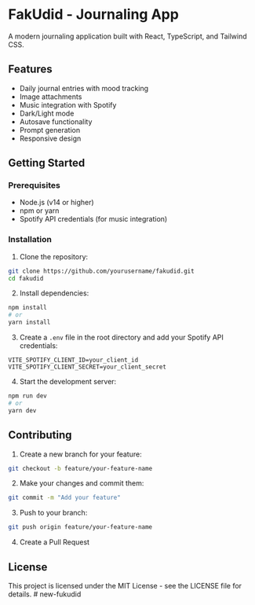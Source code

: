 # FakUdid - Journaling App

A modern journaling application built with React, TypeScript, and Tailwind CSS.

## Features

- Daily journal entries with mood tracking
- Image attachments
- Music integration with Spotify
- Dark/Light mode
- Autosave functionality
- Prompt generation
- Responsive design

## Getting Started

### Prerequisites

- Node.js (v14 or higher)
- npm or yarn
- Spotify API credentials (for music integration)

### Installation

1. Clone the repository:
```bash
git clone https://github.com/yourusername/fakudid.git
cd fakudid
```

2. Install dependencies:
```bash
npm install
# or
yarn install
```

3. Create a `.env` file in the root directory and add your Spotify API credentials:
```
VITE_SPOTIFY_CLIENT_ID=your_client_id
VITE_SPOTIFY_CLIENT_SECRET=your_client_secret
```

4. Start the development server:
```bash
npm run dev
# or
yarn dev
```

## Contributing

1. Create a new branch for your feature:
```bash
git checkout -b feature/your-feature-name
```

2. Make your changes and commit them:
```bash
git commit -m "Add your feature"
```

3. Push to your branch:
```bash
git push origin feature/your-feature-name
```

4. Create a Pull Request

## License

This project is licensed under the MIT License - see the LICENSE file for details.
#   n e w - f u k u d i d 
 
 